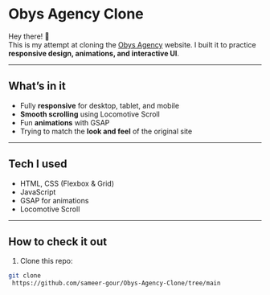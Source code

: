 # Obys Agency Clone

Hey there! 👋  
This is my attempt at cloning the [Obys Agency](https://obys.agency/) website. I built it to practice **responsive design, animations, and interactive UI**.  

---

## What’s in it

- Fully **responsive** for desktop, tablet, and mobile  
- **Smooth scrolling** using Locomotive Scroll  
- Fun **animations** with GSAP  
- Trying to match the **look and feel** of the original site  

---

## Tech I used

- HTML, CSS (Flexbox & Grid)  
- JavaScript  
- GSAP for animations  
- Locomotive Scroll  

---

## How to check it out

1. Clone this repo:  
```bash
git clone
 https://github.com/sameer-gour/Obys-Agency-Clone/tree/main
